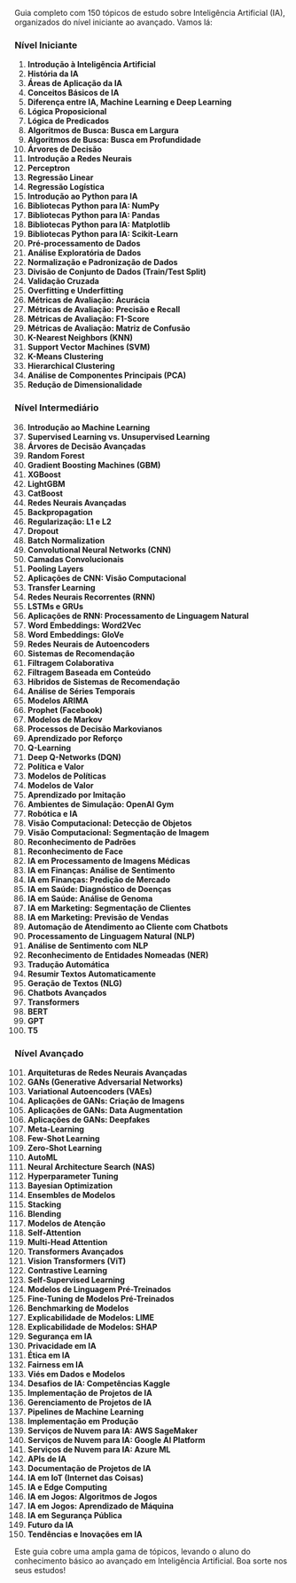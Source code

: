 Guia completo com 150 tópicos de estudo sobre Inteligência Artificial (IA), organizados do nível iniciante ao avançado. Vamos lá:

### Nível Iniciante

1. **Introdução à Inteligência Artificial**
2. **História da IA**
3. **Áreas de Aplicação da IA**
4. **Conceitos Básicos de IA**
5. **Diferença entre IA, Machine Learning e Deep Learning**
6. **Lógica Proposicional**
7. **Lógica de Predicados**
8. **Algoritmos de Busca: Busca em Largura**
9. **Algoritmos de Busca: Busca em Profundidade**
10. **Árvores de Decisão**
11. **Introdução a Redes Neurais**
12. **Perceptron**
13. **Regressão Linear**
14. **Regressão Logística**
15. **Introdução ao Python para IA**
16. **Bibliotecas Python para IA: NumPy**
17. **Bibliotecas Python para IA: Pandas**
18. **Bibliotecas Python para IA: Matplotlib**
19. **Bibliotecas Python para IA: Scikit-Learn**
20. **Pré-processamento de Dados**
21. **Análise Exploratória de Dados**
22. **Normalização e Padronização de Dados**
23. **Divisão de Conjunto de Dados (Train/Test Split)**
24. **Validação Cruzada**
25. **Overfitting e Underfitting**
26. **Métricas de Avaliação: Acurácia**
27. **Métricas de Avaliação: Precisão e Recall**
28. **Métricas de Avaliação: F1-Score**
29. **Métricas de Avaliação: Matriz de Confusão**
30. **K-Nearest Neighbors (KNN)**
31. **Support Vector Machines (SVM)**
32. **K-Means Clustering**
33. **Hierarchical Clustering**
34. **Análise de Componentes Principais (PCA)**
35. **Redução de Dimensionalidade**

### Nível Intermediário

36. **Introdução ao Machine Learning**
37. **Supervised Learning vs. Unsupervised Learning**
38. **Árvores de Decisão Avançadas**
39. **Random Forest**
40. **Gradient Boosting Machines (GBM)**
41. **XGBoost**
42. **LightGBM**
43. **CatBoost**
44. **Redes Neurais Avançadas**
45. **Backpropagation**
46. **Regularização: L1 e L2**
47. **Dropout**
48. **Batch Normalization**
49. **Convolutional Neural Networks (CNN)**
50. **Camadas Convolucionais**
51. **Pooling Layers**
52. **Aplicações de CNN: Visão Computacional**
53. **Transfer Learning**
54. **Redes Neurais Recorrentes (RNN)**
55. **LSTMs e GRUs**
56. **Aplicações de RNN: Processamento de Linguagem Natural**
57. **Word Embeddings: Word2Vec**
58. **Word Embeddings: GloVe**
59. **Redes Neurais de Autoencoders**
60. **Sistemas de Recomendação**
61. **Filtragem Colaborativa**
62. **Filtragem Baseada em Conteúdo**
63. **Híbridos de Sistemas de Recomendação**
64. **Análise de Séries Temporais**
65. **Modelos ARIMA**
66. **Prophet (Facebook)**
67. **Modelos de Markov**
68. **Processos de Decisão Markovianos**
69. **Aprendizado por Reforço**
70. **Q-Learning**
71. **Deep Q-Networks (DQN)**
72. **Política e Valor**
73. **Modelos de Políticas**
74. **Modelos de Valor**
75. **Aprendizado por Imitação**
76. **Ambientes de Simulação: OpenAI Gym**
77. **Robótica e IA**
78. **Visão Computacional: Detecção de Objetos**
79. **Visão Computacional: Segmentação de Imagem**
80. **Reconhecimento de Padrões**
81. **Reconhecimento de Face**
82. **IA em Processamento de Imagens Médicas**
83. **IA em Finanças: Análise de Sentimento**
84. **IA em Finanças: Predição de Mercado**
85. **IA em Saúde: Diagnóstico de Doenças**
86. **IA em Saúde: Análise de Genoma**
87. **IA em Marketing: Segmentação de Clientes**
88. **IA em Marketing: Previsão de Vendas**
89. **Automação de Atendimento ao Cliente com Chatbots**
90. **Processamento de Linguagem Natural (NLP)**
91. **Análise de Sentimento com NLP**
92. **Reconhecimento de Entidades Nomeadas (NER)**
93. **Tradução Automática**
94. **Resumir Textos Automaticamente**
95. **Geração de Textos (NLG)**
96. **Chatbots Avançados**
97. **Transformers**
98. **BERT**
99. **GPT**
100. **T5**

### Nível Avançado

101. **Arquiteturas de Redes Neurais Avançadas**
102. **GANs (Generative Adversarial Networks)**
103. **Variational Autoencoders (VAEs)**
104. **Aplicações de GANs: Criação de Imagens**
105. **Aplicações de GANs: Data Augmentation**
106. **Aplicações de GANs: Deepfakes**
107. **Meta-Learning**
108. **Few-Shot Learning**
109. **Zero-Shot Learning**
110. **AutoML**
111. **Neural Architecture Search (NAS)**
112. **Hyperparameter Tuning**
113. **Bayesian Optimization**
114. **Ensembles de Modelos**
115. **Stacking**
116. **Blending**
117. **Modelos de Atenção**
118. **Self-Attention**
119. **Multi-Head Attention**
120. **Transformers Avançados**
121. **Vision Transformers (ViT)**
122. **Contrastive Learning**
123. **Self-Supervised Learning**
124. **Modelos de Linguagem Pré-Treinados**
125. **Fine-Tuning de Modelos Pré-Treinados**
126. **Benchmarking de Modelos**
127. **Explicabilidade de Modelos: LIME**
128. **Explicabilidade de Modelos: SHAP**
129. **Segurança em IA**
130. **Privacidade em IA**
131. **Ética em IA**
132. **Fairness em IA**
133. **Viés em Dados e Modelos**
134. **Desafios de IA: Competências Kaggle**
135. **Implementação de Projetos de IA**
136. **Gerenciamento de Projetos de IA**
137. **Pipelines de Machine Learning**
138. **Implementação em Produção**
139. **Serviços de Nuvem para IA: AWS SageMaker**
140. **Serviços de Nuvem para IA: Google AI Platform**
141. **Serviços de Nuvem para IA: Azure ML**
142. **APIs de IA**
143. **Documentação de Projetos de IA**
144. **IA em IoT (Internet das Coisas)**
145. **IA e Edge Computing**
146. **IA em Jogos: Algoritmos de Jogos**
147. **IA em Jogos: Aprendizado de Máquina**
148. **IA em Segurança Pública**
149. **Futuro da IA**
150. **Tendências e Inovações em IA**

Este guia cobre uma ampla gama de tópicos, levando o aluno do conhecimento básico ao avançado em Inteligência Artificial. Boa sorte nos seus estudos!